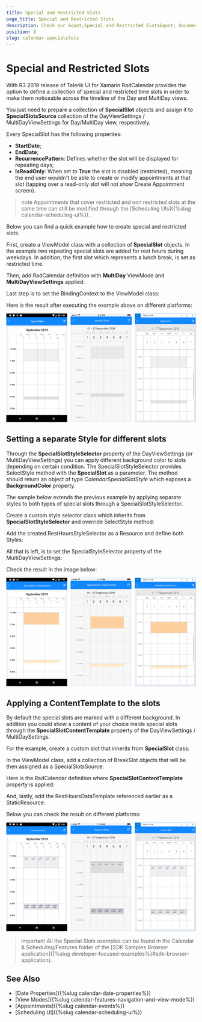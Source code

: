 ```yaml
---
title: Special and Restricted Slots
page_title: Special and Restricted Slots
description: Check our &quot;Special and Restricted Slots&quot; documentation article for Telerik Calendar for Xamarin control.
position: 8
slug: calendar-specialslots
---
```


# Special and Restricted Slots

With R3 2019 release of Telerik UI for Xamarin RadCalendar provides the option to define a collection of special and restricted time slots in order to make them noticeable across the timeline of the Day and MultiDay views. 

You just need to prepare a collection of **SpecialSlot** objects and assign it to **SpecialSlotsSource** collection of the DayViewSettings / MultiDayViewSettings for Day/MultiDay view, respectively.

Every SpecialSlot has the following properties:

* **StartDate**;
* **EndDate**;
* **RecurrencePattern**: Defines whether the slot will be displayed for repeating days;
* **IsReadOnly**: When set to **True** the slot is disabled (restricted), meaning the end user wouldn't be able to create or modify appointments at that slot (tapping over a read-only slot will not show Create Appointment screen). 

>note Appointments that cover restricted and non restricted slots at the same time can still be modified through the [Scheduling UIs]({%slug calendar-scheduling-ui%}).

Below you can find a quick example how to create special and restricted slots.

First, create a ViewModel class with a collection of **SpecialSlot** objects. In the example two repeating special slots are added for rest hours during weekdays. In addition, the first slot which represents a lunch break, is set as restricted time.

<snippet id='calendar-specialslots-viewmodel' />

Then, add RadCalendar definition with **MultiDay** ViewMode and **MultiDayViewSettings** applied:

<snippet id='calendar-specialslots-xaml' />

Last step is to set the BindingContext to the ViewModel class:

<snippet id='calendar-specialslots-setvm' />

Here is the result after executing the example above on different platforms:

![Calendar Special Slots](images/calendar_special_slots.png)

## Setting a separate Style for different slots

Through the **SpecialSlotStyleSelector** property of the DayViewSettings (or MultiDayViewSettings) you can apply different background color to slots depending on certain condition. The SpecialSlotStyleSelector provides SelectStyle method with the **SpecialSlot** as a parameter. The method should return an object of type *CalendarSpecialSlotStyle* which exposes a **BackgroundColor** property.

The sample below extends the previous example by applying separate styles to both types of special slots through a SpecialSlotStyleSelector.

Create a custom style selector class which inherits from **SpecialSlotStyleSelector** and override SelectStyle method:

<snippet id='calendar-specialslots-customselector' />

Add the created RestHoursStyleSelector as a Resource and define both Styles:

<snippet id='calendar-specialslotsselector-resources' />

All that is left, is to set the SpecialStyleSelector property of the MultiDayViewSettings:

<snippet id='calendar-specialslotsselector-xaml' />

Check the result in the image below:

![Calendar SpecialSlotStyleSelector](images/calendar_specialslots_styleselector.png)

## Applying a ContentTemplate to the slots

By default the special slots are marked with a different background. In addition you could show a content of your choice inside special slots through the **SpecialSlotContentTemplate** property of the DayViewSettings / MultiDaySettings.

For the example, create a custom slot that inherits from **SpecialSlot** class:

<snippet id='calendar-specialslots-customslot' />

In the ViewModel class, add a collection of BreakSlot objects that will be then assigned as a SpecialSlotsSource:

<snippet id='calendar-customslots-vm' />

Here is the RadCalendar definition where **SpecialSlotContentTemplate** property is applied:

<snippet id='calendar-customslots-xaml' />

And, lastly, add the RestHoursDataTemplate referenced earlier as a StaticResource:

<snippet id='calendar-customslots-resources' /> 

Below you can check the result on different platforms:

![Calendar Custom Slots](images/calendar_custom_slots.png)

>important All the Special Slots examples can be found in the Calendar &amp; Scheduling/Features folder of the [SDK Samples Browser application]({%slug developer-focused-examples%}#sdk-browser-application).

## See Also

* [Date Properties]({%slug calendar-date-properties%})
* [View Modes]({%slug calendar-features-navigation-and-view-mode%})
* [Appointments]({%slug calendar-events%})
* [Scheduling UI]({%slug calendar-scheduling-ui%})